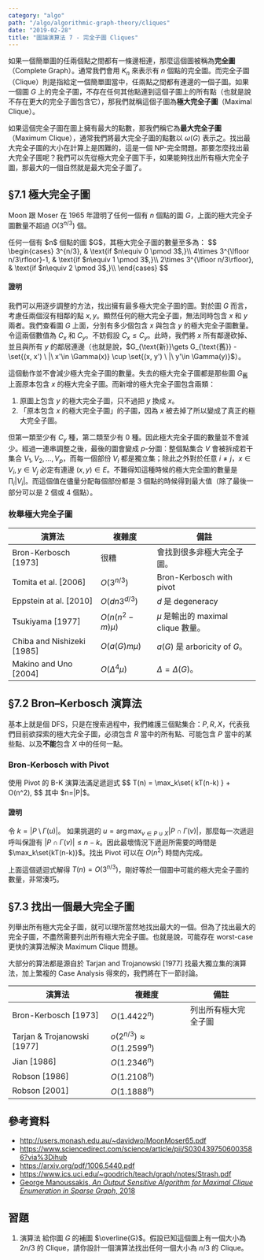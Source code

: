 ```yaml
---
category: "algo"
path: "/algo/algorithmic-graph-theory/cliques"
date: "2019-02-28"
title: "圖論演算法 7 - 完全子圖 Cliques"
---
```


如果一個簡單圖的任兩個點之間都有一條邊相連，那麼這個圖被稱為**完全圖**（Complete Graph）。通常我們會用 $K_n$ 來表示有 $n$ 個點的完全圖。而完全子圖（Clique）則是指給定一個簡單圖當中，任兩點之間都有連邊的一個子圖。如果一個圖 $G$ 上的完全子圖，不存在任何其他點連到這個子圖上的所有點（也就是說不存在更大的完全子圖包含它），那我們就稱這個子圖為**極大完全子圖**（Maximal Clique）。

如果這個完全子圖在圖上擁有最大的點數，那我們稱它為**最大完全子圖**（Maximum Clique），通常我們將最大完全子圖的點數以 $\omega(G)$ 表示之。找出最大完全子圖的大小在計算上是困難的，這是一個 $\mathsf{NP}$-完全問題。那要怎麼找出最大完全子圖呢？我們可以先從極大完全子圖下手，如果能夠找出所有極大完全子圖，那最大的一個自然就是最大完全子圖了。

## §7.1 極大完全子圖

Moon 跟 Moser 在 1965 年證明了任何一個有 $n$ 個點的圖 $G$，上面的極大完全子圖數量不超過 $O(3^{n/3})$ 個。

<theorem title='極大完全子圖的數量上界 [Moon-Moser 1965]'>
任何一個有 $n$ 個點的圖 $G$，其極大完全子圖的數量至多為：
$$
\begin{cases}
3^{n/3}, & \text{if $n\equiv 0 \pmod 3$,}\\
4\times 3^{\lfloor n/3\rfloor}-1, & \text{if $n\equiv 1 \pmod 3$,}\\
2\times 3^{\lfloor n/3\rfloor}, & \text{if $n\equiv 2 \pmod 3$,}\\
\end{cases}
$$
</theorem>

#### 證明

我們可以用逐步調整的方法，找出擁有最多極大完全子圖的圖。對於圖 $G$ 而言，考慮任兩個沒有相鄰的點 $x, y$。顯然任何的極大完全子圖，無法同時包含 $x$ 和 $y$ 兩者。我們查看圖 $G$ 上面，分別有多少個包含 $x$ 與包含 $y$ 的極大完全子圖數量。令這兩個數值為 $C_x$ 和 $C_y$。不妨假設 $C_x \le C_y$。此時，我們將 $x$ 所有鄰邊砍掉、並且與所有 $y$ 的鄰居連邊（也就是說，$G_{\text{新}}\gets G_{\text{舊}} -\set{(x, x') \ |\ x'\in \Gamma(x)} \cup \set{(x, y') \ |\ y'\in \Gamma(y)}$）。

這個動作並不會減少極大完全子圖的數量。失去的極大完全子圖都是那些圖 $G_{\text{舊}}$ 上面原本包含 $x$ 的極大完全子圖。而新增的極大完全子圖包含兩類：

1. 原圖上包含 $y$ 的極大完全子圖，只不過把 $y$ 換成 $x$。
2. 「原本包含 $x$ 的極大完全子圖」的子圖，因為 $x$ 被去掉了所以變成了真正的極大完全子圖。

但第一類至少有 $C_y$ 種，第二類至少有 $0$ 種。因此極大完全子圖的數量並不會減少。經過一連串調整之後，最後的圖會變成 $p$-分圖：整個點集合 $V$ 會被拆成若干集合 $V_1, V_2, \ldots, V_p$，而每一個部份 $V_i$ 都是獨立集；除此之外對於任意 $i\neq j$，$x\in V_i, y\in V_j$ 必定有連邊 $(x, y)\in E$。不難得知這種時候的極大完全圖的數量是 $\prod_i |V_i|$。而這個值在儘量分配每個部份都是 $3$ 個點的時候得到最大值（除了最後一部分可以是 2 個或 4 個點）。

### 枚舉極大完全子圖


| 演算法 | 複雜度 | 備註 |
|-------|-------|------|
| Bron-Kerbosch [1973] | 很糟 | 會找到很多非極大完全子圖。 |
| Tomita et al. [2006] | $O(3^{n/3})$ | Bron-Kerbosch with pivot |
| Eppstein at al. [2010] | $O(dn3^{d/3})$ | $d$ 是 degeneracy |
| Tsukiyama [1977] | $O(n(n^2-m)\mu)$ | $\mu$ 是輸出的 maximal clique 數量。 |
| Chiba and Nishizeki [1985] | $O(a(G)m\mu)$ | $a(G)$ 是 arboricity of $G$。 |
| Makino and Uno [2004] | $O(\Delta^4\mu)$ | $\Delta=\Delta(G)$。 |


## §7.2 Bron–Kerbosch 演算法

基本上就是個 DFS，只是在搜索過程中，我們維護三個點集合：$P, R, X$，代表我們目前欲探索的極大完全子圖，必須包含 $R$ 當中的所有點、可能包含 $P$ 當中的某些點、以及**不能**包含 $X$ 中的任何一點。



### Bron-Kerbosch with Pivot

<theorem title='時間複雜度分析 [Tomita et al. 2006, Eppstein et al. 2010]'>
使用 Pivot 的 B-K 演算法滿足遞迴式 $$
T(n) = \max_k\set{ kT(n-k) } + O(n^2), $$
其中 $n=|P|$。
</theorem>

#### 證明

令 $k=|P\setminus \Gamma(u)|$。
如果挑選的 $u = \arg\max_{v\in P\cup X} |P\cap \Gamma(v)|$，那麼每一次遞迴呼叫保證有 $|P\cap \Gamma(v)|\le n-k$。因此最壞情況下遞迴所需要的時間是 $\max_k\set{kT(n-k)}$。找出 Pivot 可以在 $O(n^2)$ 時間內完成。

上面這個遞迴式解得 $T(n) = O(3^{n/3})$，剛好等於一個圖中可能的極大完全子圖的數量，非常湊巧。


## §7.3 找出一個最大完全子圖

列舉出所有極大完全子圖，就可以理所當然地找出最大的一個。但為了找出最大的完全子圖，不盡然需要列出所有極大完全子圖。也就是說，可能存在 worst-case 更快的演算法解決 Maximum Clique 問題。

大部分的算法都是源自於 Tarjan and Trojanowski [1977] 找最大獨立集的演算法，加上繁複的 Case Analysis 得來的，我們將在下一節討論。

| 演算法 | 複雜度 | 備註 |
|-------|-------|------|
| Bron-Kerbosch [1973] | $O(1.4422^n)$ | 列出所有極大完全子圖 |
| Tarjan & Trojanowski [1977] | $o(2^{n/3}) \approx O(1.2599^n)$ |  |
| Jian [1986] | $O(1.2346^n)$ |  |
| Robson [1986] | $O(1.2108^n)$ |  |
| Robson [2001] | $O(1.1888^n)$ |  |

## 參考資料

* http://users.monash.edu.au/~davidwo/MoonMoser65.pdf
* https://www.sciencedirect.com/science/article/pii/S0304397506003586?via%3Dihub
* https://arxiv.org/pdf/1006.5440.pdf
* https://www.ics.uci.edu/~goodrich/teach/graph/notes/Strash.pdf
* [George Manoussakis, _An Output Sensitive Algorithm for Maximal Clique Enumeration in Sparse Graph_, 2018](http://drops.dagstuhl.de/opus/volltexte/2018/8552/pdf/LIPIcs-IPEC-2017-27.pdf)

## 習題

1. <span class='tag is-link'>演算法</span> 給你圖 $G$ 的補圖 $\overline{G}$。假設已知這個圖上有一個大小為 $2n/3$ 的 Clique，請你設計一個演算法找出任何一個大小為 $n/3$ 的 Clique。